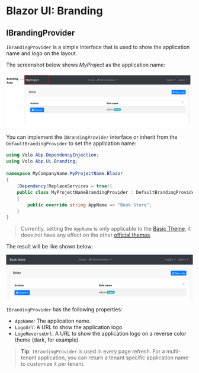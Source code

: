# Blazor UI: Branding

## IBrandingProvider

`IBrandingProvider` is a simple interface that is used to show the application name and logo on the layout.

The screenshot below shows *MyProject* as the application name:

![branding-nobrand](../../images/branding-nobrand.png)

You can implement the `IBrandingProvider` interface or inherit from the `DefaultBrandingProvider` to set the application name:

````csharp
using Volo.Abp.DependencyInjection;
using Volo.Abp.Ui.Branding;

namespace MyCompanyName.MyProjectName.Blazor
{
    [Dependency(ReplaceServices = true)]
    public class MyProjectNameBrandingProvider : DefaultBrandingProvider
    {
        public override string AppName => "Book Store";
    }
}
````

> Currently, setting the `AppName` is only applicable to the [Basic Theme](../../Themes/Basic.md), it does not have any effect on the other [official themes](../../Themes/Index.md).

The result will be like shown below:

![branding-appname](../../images/branding-appname.png)

`IBrandingProvider` has the following properties:

* `AppName`: The application name.
* `LogoUrl`: A URL to show the application logo.
* `LogoReverseUrl`: A URL to show the application logo on a reverse color theme (dark, for example).

> **Tip**: `IBrandingProvider` is used in every page refresh. For a multi-tenant application, you can return a tenant specific application name to customize it per tenant.
